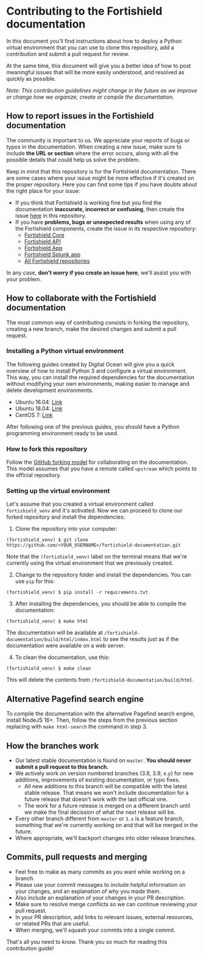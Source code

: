 # Contributing to the Fortishield documentation

In this document you'll find instructions about how to deploy a Python virtual environment that you can use to clone this repository, add a contribution and submit a pull request for review.

At the same time, this document will give you a better idea of how to post meaningful issues that will be more easily understood, and resolved as quickly as possible.

*Note: This contribution guidelines might change in the future as we improve or change how we organize, create or compile the documentation.*

## How to report issues in the Fortishield documentation

The community is important to us. We appreciate your reports of bugs or typos in the documentation. When creating a new issue, make sure to include **the URL or section** where the error occurs, along with all the possible details that could help us solve the problem.

Keep in mind that this repository is for the Fortishield documentation. There are some cases where your issue might be more effective if it's created on the proper repository. Here you can find some tips if you have doubts about the right place for your issue:

- If you think that Fortishield is working fine but you find the documentation **inaccurate, incorrect or confusing**, then create the issue [here](https://github.com/fortishield/fortishield-documentation/issues) in this repository.
- If you have **problems, bugs or unexpected results** when using any of the Fortishield components, create the issue in its respective repository:
  - [Fortishield Core](https://github.com/fortishield/fortishield/issues)
  - [Fortishield API](https://github.com/fortishield/fortishield-api/issues)
  - [Fortishield App](https://github.com/fortishield/fortishield-dashboard-plugins/issues)
  - [Fortishield Splunk app](https://github.com/fortishield/fortishield-splunk/issues)
  - [All Fortishield repositories](https://github.com/fortishield)

In any case, **don't worry if you create an issue here**, we'll assist you with your problem.

## How to collaborate with the Fortishield documentation

The most common way of contributing consists in forking the repository, creating a new branch, make the desired changes and submit a pull request.

### Installing a Python virtual environment

The following guides created by Digital Ocean will give you a quick overview of how to install Python 3 and configure a virtual environment. This way, you can install the required dependencies for the documentation without modifying your own environments, making easier to manage and delete development environments.

- Ubuntu 16.04: [Link](https://www.digitalocean.com/community/tutorials/how-to-install-python-3-and-set-up-a-local-programming-environment-on-ubuntu-16-04)
- Ubuntu 18.04: [Link](https://www.digitalocean.com/community/tutorials/how-to-install-python-3-and-set-up-a-programming-environment-on-an-ubuntu-18-04-server)
- CentOS 7: [Link](https://www.digitalocean.com/community/tutorials/how-to-install-python-3-and-set-up-a-local-programming-environment-on-centos-7)

After following one of the previous guides, you should have a Python programming environment ready to be used.

### How to fork this repository

Follow the [GitHub forking model](https://help.github.com/articles/fork-a-repo/) for collaborating on the documentation. This model assumes that you have a remote called `upstream` which points to the official repository.

### Setting up the virtual environment

Let's assume that you created a virtual environment called `fortishield_venv` and it's activated. Now we can proceed to clone our forked repository and install the dependencies:

1. Clone the repository into your computer:
```shell
(fortishield_venv) $ git clone https://github.com/<YOUR_USERNAME>/fortishield-documentation.git
```
Note that the `(fortishield_venv)` label on the terminal means that we're currently using the virtual environment that we previously created.

2. Change to the repository folder and install the dependencies. You can use `pip` for this:
```shell
(fortishield_venv) $ pip install -r requirements.txt
```

3. After installing the dependencies, you should be able to compile the documentation:
```shell
(fortishield_venv) $ make html
```
The documentation will be available at `/fortishield-documentation/build/html/index.html` to see the results just as if the documentation were available on a web server.

4. To clean the documentation, use this:
```shell
(fortishield_venv) $ make clean
```
This will delete the contents from `/fortishield-documentation/build/html`.

## Alternative Pagefind search engine

To compile the documentation with the alternative Pagefind search engine, install NodeJS 16+. Then, follow the steps from the previous section replacing with `make html-search` the command in step 3.

## How the branches work

- Our latest stable documentation is found on `master`. **You should never submit a pull request to this branch.**
- We actively work on version numbered branches (3.8, 3.9, x.y) for new additions, improvements of existing documentation, or typo fixes.
  - All new additions to this branch will be compatible with the latest stable release. That means we won't include documentation for a future release that doesn't work with the last official one.
  - The work for a future release is merged on a different branch until we make the final decission of what the next release will be.
- Every other branch different from `master` or `3.x` is a feature branch, something that we're currently working on and that will be merged in the future.
- Where appropriate, we'll backport changes into older release branches.

## Commits, pull requests and merging

- Feel free to make as many commits as you want while working on a branch.
- Please use your commit messages to include helpful information on your changes, and an explanation of *why* you made them.
- Also include an explanation of your changes in your PR description.
- Make sure to resolve merge conflicts so we can continue reviewing your pull request.
- In your PR description, add links to relevant issues, external resources, or related PRs that are useful.
- When merging, we'll squash your commits into a single commit.

That's all you need to know. Thank you so much for reading this contribution guide!
